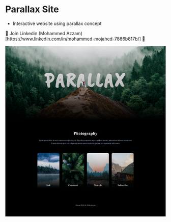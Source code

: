 # Parallax Site

- Interactive website using parallax concept

💙 Join Linkedin (Mohammed Azzam) [https://www.linkedin.com/in/mohammed-mojahed-7866b817b/] 💙

![preview1 img](/preview.png)
